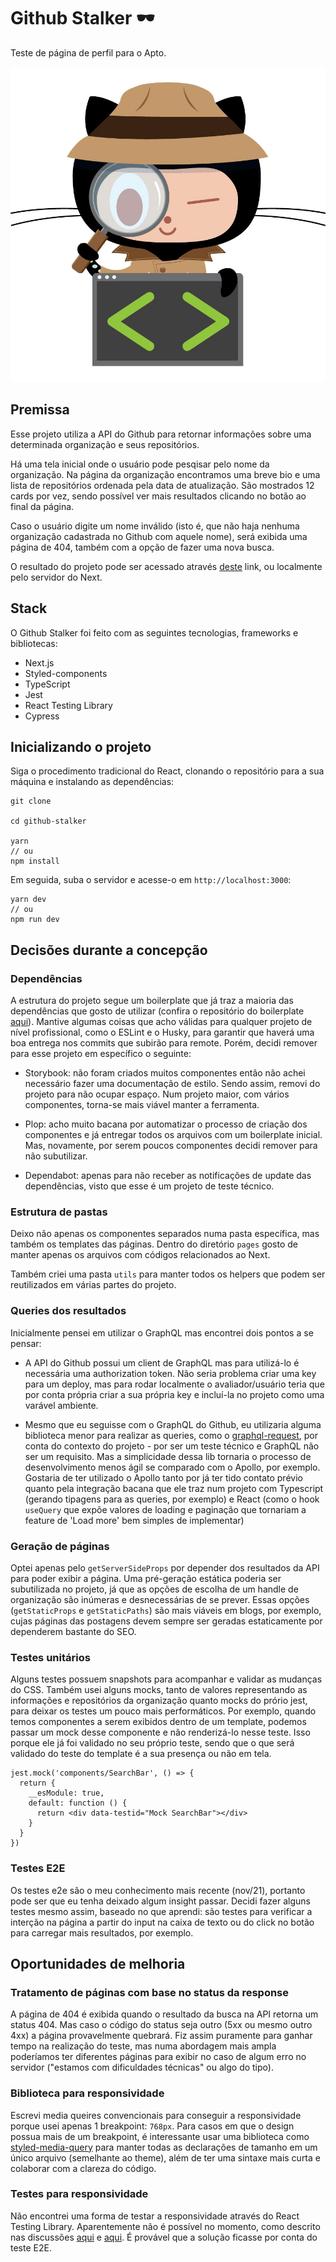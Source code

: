 # Github Stalker 🕶️

Teste de página de perfil para o Apto.

![](/public/img/octocat-detective.png)

## Premissa

Esse projeto utiliza a API do Github para retornar informações sobre uma determinada organização e seus repositórios.

Há uma tela inicial onde o usuário pode pesqisar pelo nome da organização. Na página da organização encontramos uma breve bio e uma lista de repositórios ordenada pela data de atualização. São mostrados 12 cards por vez, sendo possível ver mais resultados clicando no botão ao final da página.

Caso o usuário digite um nome inválido (isto é, que não haja nenhuma organização cadastrada no Github com aquele nome), será exibida uma página de 404, também com a opção de fazer uma nova busca.

O resultado do projeto pode ser acessado através [deste](https://github-stalker.mitestainer.com/) link, ou localmente pelo servidor do Next.

## Stack

O Github Stalker foi feito com as seguintes tecnologias, frameworks e bibliotecas:

- Next.js
- Styled-components
- TypeScript
- Jest
- React Testing Library
- Cypress

## Inicializando o projeto

Siga o procedimento tradicional do React, clonando o repositório para a sua máquina e instalando as dependências:


```
git clone

cd github-stalker

yarn
// ou
npm install
```

Em seguida, suba o servidor e acesse-o em `http://localhost:3000`:

```
yarn dev
// ou
npm run dev
```

## Decisões durante a concepção

### Dependências

A estrutura do projeto segue um boilerplate que já traz a maioria das dependências que gosto de utilizar (confira o repositório do boilerplate [aqui](https://github.com/React-Avancado/boilerplate)). Mantive algumas coisas que acho válidas para qualquer projeto de nível profissional, como o ESLint e o Husky, para garantir que haverá uma boa entrega nos commits que subirão para remote. Porém, decidi remover para esse projeto em específico o seguinte:

- Storybook: não foram criados muitos componentes então não achei necessário fazer uma documentação de estilo. Sendo assim, removi do projeto para não ocupar espaço. Num projeto maior, com vários componentes, torna-se mais viável manter a ferramenta.

- Plop: acho muito bacana por automatizar o processo de criação dos componentes e já entregar todos os arquivos com um boilerplate inicial. Mas, novamente, por serem poucos componentes decidi remover para não subutilizar.

- Dependabot: apenas para não receber as notificações de update das dependências, visto que esse é um projeto de teste técnico.

### Estrutura de pastas

Deixo não apenas os componentes separados numa pasta específica, mas também os templates das páginas. Dentro do diretório `pages` gosto de manter apenas os arquivos com códigos relacionados ao Next.

Também criei uma pasta `utils` para manter todos os helpers que podem ser reutilizados em várias partes do projeto.

### Queries dos resultados

Inicialmente pensei em utilizar o GraphQL mas encontrei dois pontos a se pensar:

- A API do Github possui um client de GraphQL mas para utilizá-lo é necessária uma authorization token. Não seria problema criar uma key para um deploy, mas para rodar localmente o avaliador/usuário teria que por conta própria criar a sua própria key e incluí-la no projeto como uma varável ambiente.

- Mesmo que eu seguisse com o GraphQL do Github, eu utilizaria alguma biblioteca menor para realizar as queries, como o [graphql-request](https://github.com/prisma-labs/graphql-request), por conta do contexto do projeto - por ser um teste técnico e GraphQL não ser um requisito. Mas a simplicidade dessa lib tornaria o processo de desenvolvimento menos ágil se comparado com o Apollo, por exemplo. Gostaria de ter utilizado o Apollo tanto por já ter tido contato prévio quanto pela integração bacana que ele traz num projeto com Typescript (gerando tipagens para as queries, por exemplo) e React (como o hook `useQuery` que expõe valores de loading e paginação que tornariam a feature de 'Load more' bem simples de implementar)

### Geração de páginas

Optei apenas pelo `getServerSideProps` por depender dos resultados da API para poder exibir a página. Uma pré-geração estática poderia ser subutilizada no projeto, já que as opções de escolha de um handle de organização são inúmeras e desnecessárias de se prever. Essas opções (`getStaticProps` e `getStaticPaths`) são mais viáveis em blogs, por exemplo, cujas páginas das postagens devem sempre ser geradas estaticamente por dependerem bastante do SEO.

### Testes unitários

Alguns testes possuem snapshots para acompanhar e validar as mudanças do CSS. Também usei alguns mocks, tanto de valores representando as informações e repositórios da organização quanto mocks do prório jest, para deixar os testes um pouco mais performáticos. Por exemplo, quando temos componentes a serem exibidos dentro de um template, podemos passar um mock desse componente e não renderizá-lo nesse teste. Isso porque ele já foi validado no seu próprio teste, sendo que o que será validado do teste do template é a sua presença ou não em tela.

```
jest.mock('components/SearchBar', () => {
  return {
    __esModule: true,
    default: function () {
      return <div data-testid="Mock SearchBar"></div>
    }
  }
})
```

### Testes E2E

Os testes e2e são o meu conhecimento mais recente (nov/21), portanto pode ser que eu tenha deixado algum insight passar. Decidi fazer alguns testes mesmo assim, baseado no que aprendi: são testes para verificar a interção na página a partir do input na caixa de texto ou do click no botão para carregar mais resultados, por exemplo.

## Oportunidades de melhoria

### Tratamento de páginas com base no status da response

A página de 404 é exibida quando o resultado da busca na API retorna um status 404. Mas caso o código do status seja outro (5xx ou mesmo outro 4xx) a página provavelmente quebrará. Fiz assim puramente para ganhar tempo na realização do teste, mas numa abordagem mais ampla poderíamos ter diferentes páginas para exibir no caso de algum erro no servidor ("estamos com dificuldades técnicas" ou algo do tipo).

### Biblioteca para responsividade

Escrevi media queires convencionais para conseguir a responsividade porque usei apenas 1 breakpoint: `768px`. Para casos em que o design possua mais de um breakpoint, é interessante usar uma biblioteca como [styled-media-query](https://github.com/morajabi/styled-media-query) para manter todas as declarações de tamanho em um único arquivo (semelhante ao theme), além de ter uma sintaxe mais curta e colaborar com a clareza do código.

### Testes para responsividade

Não encontrei uma forma de testar a responsividade através do React Testing Library. Aparentemente não é possível no momento, como descrito nas discussões [aqui](https://stackoverflow.com/a/64393276) e [aqui](https://spectrum.chat/testing-library/help/how-to-test-in-different-screen-sizes-media-query~880bae6f-6bc9-460a-a397-85cbb8fd637e). É provável que a solução ficasse por conta do teste E2E.
